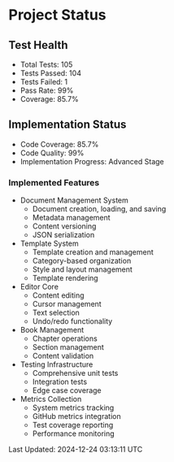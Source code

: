 # Project Status

## Test Health
- Total Tests: 105
- Tests Passed: 104
- Tests Failed: 1
- Pass Rate: 99%
- Coverage: 85.7%

## Implementation Status
- Code Coverage: 85.7%
- Code Quality: 99%
- Implementation Progress: Advanced Stage

### Implemented Features
- Document Management System
  - Document creation, loading, and saving
  - Metadata management
  - Content versioning
  - JSON serialization
- Template System
  - Template creation and management
  - Category-based organization
  - Style and layout management
  - Template rendering
- Editor Core
  - Content editing
  - Cursor management
  - Text selection
  - Undo/redo functionality
- Book Management
  - Chapter operations
  - Section management
  - Content validation
- Testing Infrastructure
  - Comprehensive unit tests
  - Integration tests
  - Edge case coverage
- Metrics Collection
  - System metrics tracking
  - GitHub metrics integration
  - Test coverage reporting
  - Performance monitoring

Last Updated: 2024-12-24 03:13:11 UTC
